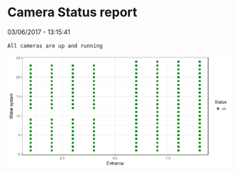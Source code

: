 Camera Status report
================
03/06/2017 - 13:15:41

    All cameras are up and running

![](camreport_files/figure-markdown_github/unnamed-chunk-2-1.png)
